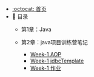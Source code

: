 - [:octocat: 首页](/README)
- :memo: 目录
   - 第1章：Java
   - 第2章：java项目训练营笔记
   
       - [Week-1 AOP](/md/Java项目训练营笔记/AOP.md)
       - [Week-1 jdbcTemplate](/md/Java项目训练营笔记/jdbcTemplate.md)
       - [Week-1 作业](/md/Java项目训练营笔记/week1作业.md)
   
